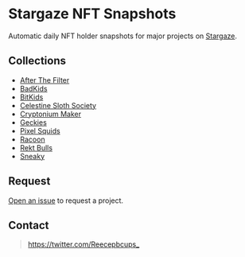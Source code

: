 # Stargaze NFT Snapshots

Automatic daily NFT holder snapshots for major projects on [Stargaze](https://www.stargaze.zone/).

## Collections
- [After The Filter](https://www.stargaze.zone/m/afterthefilter/tokens)
- [BadKids](https://www.stargaze.zone/m/stars19jq6mj84cnt9p7sagjxqf8hxtczwc8wlpuwe4sh62w45aheseues57n420/tokens)
- [BitKids](https://www.stargaze.zone/m/stars1pqcldy82fcmptkzvzakwlv3gtpgupewc3e3q598mg5nrr25rv40qpu0z5v/tokens)
- [Celestine Sloth Society](https://www.stargaze.zone/m/stars10n0m58ztlr9wvwkgjuek2m2k0dn5pgrhfw9eahg9p8e5qtvn964suc995j/tokens)
- [Cryptonium Maker](https://www.stargaze.zone/m/cryptoniummaker/tokens)
- [Geckies](https://www.stargaze.zone/m/stars166kqwcu8789xh7nk07fcrdzek54205u8gzas684lnas2kzalksqsg5xhqf/tokens)
- [Pixel Squids](https://www.stargaze.zone/m/pixelsquids/tokens)
- [Racoon](https://www.stargaze.zone/m/stars1hsl7mqpntmskc88mkw28ywz66m9qtn9z7skmpp8lal6uwjfngerqr45km9/tokens)
- [Rekt Bulls](https://www.stargaze.zone/m/stars1ts5ymnra9wv27eqty8x88lhty4svea2j6jkw20t3mnnne6jwk5fqplsrdg/tokens)
- [Sneaky](https://www.stargaze.zone/m/sneaky/tokens)

## Request
[Open an issue](https://github.com/Reecepbcups/stargaze-nft-snapshots/issues/new) to request a project.

## Contact
> <https://twitter.com/Reecepbcups_>